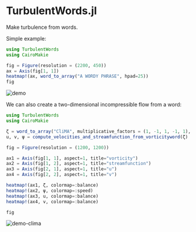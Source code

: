 # TurbulentWords.jl

Make turbulence from words.

Simple example:

```julia
using TurbulentWords
using CairoMakie

fig = Figure(resolution = (2200, 450))
ax = Axis(fig[1, 1])
heatmap!(ax, word_to_array("A WORDY PHRASE", hpad=25))
fig
```

![demo](https://github.com/navidcy/TurbulentWords.jl/assets/7112768/d9c0696a-61a1-44d6-a5bc-00e99a59ed9b)

We can also create a two-dimensional incompressible flow from a word:

```julia
using TurbulentWords
using CairoMakie

ζ = word_to_array("CliMA", multiplicative_factors = (1, -1, 1, -1, 1), pad_to_square=true) # vorticity
u, v, ψ = compute_velocities_and_streamfunction_from_vorticityword(ζ)

fig = Figure(resolution = (1200, 1200))

ax1 = Axis(fig[1, 1], aspect=1, title="vorticity")
ax2 = Axis(fig[1, 2], aspect=1, title="streamfunction")
ax3 = Axis(fig[2, 1], aspect=1, title="u")
ax4 = Axis(fig[2, 2], aspect=1, title="v")

heatmap!(ax1, ζ, colormap=:balance)
heatmap!(ax2, ψ, colormap=:speed)
heatmap!(ax3, u, colormap=:balance)
heatmap!(ax4, v, colormap=:balance)

fig
```

![demo-clima](https://github.com/navidcy/TurbulentWords.jl/assets/7112768/8b294b74-ef50-4ac8-84bf-f2b05483f7e1)
